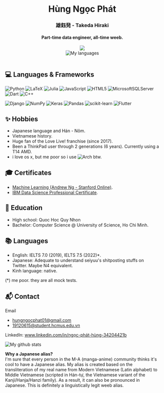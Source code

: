 <div align="center">
  <div>
    <h1> Hùng Ngọc Phát </h1> 
    <h3>雄鈺発 - Takeda Hiraki</h3>
    <h4>Part-time data engineer, all-time weeb.</h4>
  </div>
  
  <div>
    <img align="" src="https://github-profile-trophy.vercel.app/?username=hungngocphat01&theme=dracula&column=3&no-frame=true&title=MultiLanguage,Commits,Repositories,Stars,Followers,Issues"><br>
  </div>

  <div>
    <img align="" alt="My languages" src="https://github-readme-stats.vercel.app/api/top-langs/?username=hungngocphat01&theme=tokyonight&hide=html&langs_count=6&layout=compact"/>
  </div>
</div>
<br>


## 💻 Languages & Frameworks

![Python](https://img.shields.io/badge/python-3670A0?style=for-the-badge&logo=python&logoColor=ffdd54)
![LaTeX](https://img.shields.io/badge/latex-%23008080.svg?style=for-the-badge&logo=latex&logoColor=white)
![Julia](https://img.shields.io/badge/-Julia-9558B2?style=for-the-badge&logo=julia&logoColor=white)
![JavaScript](https://img.shields.io/badge/javascript-%23323330.svg?style=for-the-badge&logo=javascript&logoColor=%23F7DF1E)
![HTML5](https://img.shields.io/badge/html5-%23E34F26.svg?style=for-the-badge&logo=html5&logoColor=white)
![MicrosoftSQLServer](https://img.shields.io/badge/Microsoft%20SQL%20Sever-CC2927?style=for-the-badge&logo=microsoft%20sql%20server&logoColor=white)
![Dart](https://img.shields.io/badge/dart-%230175C2.svg?style=for-the-badge&logo=dart&logoColor=white)
![C++](https://img.shields.io/badge/c++-%2300599C.svg?style=for-the-badge&logo=c%2B%2B&logoColor=white)

![Django](https://img.shields.io/badge/django-%23092E20.svg?style=for-the-badge&logo=django&logoColor=white)
![NumPy](https://img.shields.io/badge/numpy-%23013243.svg?style=for-the-badge&logo=numpy&logoColor=white)
![Keras](https://img.shields.io/badge/Keras-%23D00000.svg?style=for-the-badge&logo=Keras&logoColor=white)
![Pandas](https://img.shields.io/badge/pandas-%23150458.svg?style=for-the-badge&logo=pandas&logoColor=white)
![scikit-learn](https://img.shields.io/badge/scikit--learn-%23F7931E.svg?style=for-the-badge&logo=scikit-learn&logoColor=white)
![Flutter](https://img.shields.io/badge/Flutter-%2302569B.svg?style=for-the-badge&logo=Flutter&logoColor=white)

## ✨ Hobbies
- Japanese language and Hán - Nôm.
- Vietnamese history.
- Huge fan of the Love Live! franchise (since 2017).
- Been a ThinkPad user through 2 generations (6 years). Currently using a T14 AMD.
- i love os x, but me poor so i use ![Arch](https://img.shields.io/badge/Arch%20Linux-1793D1?logo=arch-linux&logoColor=fff&style=for-the-badge) btw.


## 🎓 Certificates
- [Machine Learning (Andrew Ng - Stanford Online)](https://www.coursera.org/account/accomplishments/verify/DPZ3S3FGH7ML).
- [IBM Data Science Professional Certificate](https://coursera.org/share/97bfd03f03fea5d53380d408d9d27d67).

## 🏫 Education
- High school: Quoc Hoc Quy Nhon
- Bachelor: Computer Science @ University of Science, Ho Chi Minh.

## 📚 Languages
- English: IELTS 7.0 (2019), IELTS 7.5 (2022)*.<br>
- Japanese: Adequate to understand seiyuu's shitposting stuffs on Twitter. Maybe N4 equivalent.
- Kinh language: native.

(\*) me poor. they are all mock tests.

## 📬 Contact
Email
- hungngocphat01@gmail.com
- 19120615@student.hcmus.edu.vn

LinkedIn: www.linkedin.com/in/ngọc-phát-hùng-34204421b 

<div>
    <img align="" alt="My github stats" src="https://github-readme-stats.vercel.app/api?username=hungngocphat01&show_icons=true&theme=tokyonight"/>
</div>


**Why a Japanese alias?** <br>
I'm sure that every person in the M-A (manga-anime) community thinks it's cool to have a Japanese alias. My alias is created based on the transliteration of my real name from Modern Vietnamese (Latin alphabet) to Middle Vietnamese (scripted in Hán-tự, the Vietnamese variant of the Kanji/Hanja/Hanzi family). As a result, it can also be pronounced in Japanese. This is definitely a linguistically legit weeb alias.
